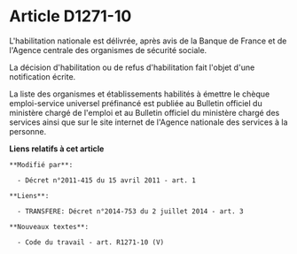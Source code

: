 # Article D1271-10

L'habilitation nationale est délivrée, après avis de la Banque de France et de l'Agence centrale des organismes de sécurité
sociale.

La décision d'habilitation ou de refus d'habilitation fait l'objet d'une notification écrite.

La liste des organismes et établissements habilités à émettre le chèque emploi-service universel préfinancé est publiée au
Bulletin officiel du ministère chargé de l'emploi et au Bulletin officiel du ministère chargé des services ainsi que sur le
site internet de l'Agence nationale des services à la personne.

**Liens relatifs à cet article**

	**Modifié par**:

	  - Décret n°2011-415 du 15 avril 2011 - art. 1

	**Liens**:

	  - TRANSFERE: Décret n°2014-753 du 2 juillet 2014 - art. 3

	**Nouveaux textes**:

	  - Code du travail - art. R1271-10 (V)
